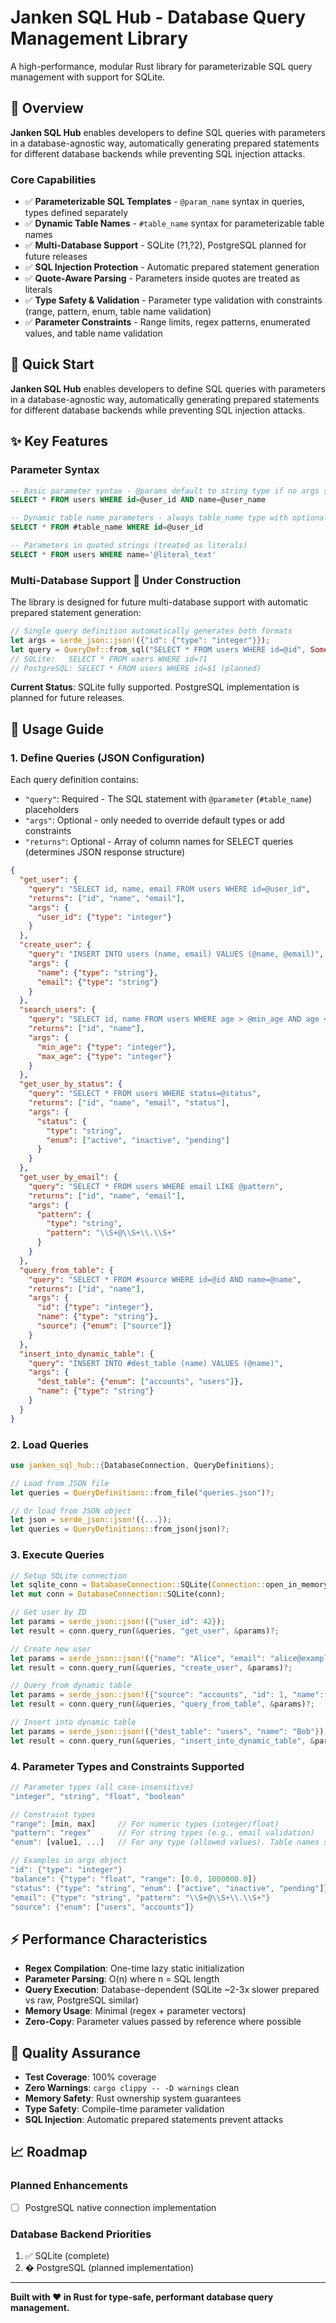 # Janken SQL Hub - Database Query Management Library

A high-performance, modular Rust library for parameterizable SQL query management with support for SQLite.

## 🎯 Overview

**Janken SQL Hub** enables developers to define SQL queries with parameters in a database-agnostic way, automatically generating prepared statements for different database backends while preventing SQL injection attacks.

### Core Capabilities
- ✅ **Parameterizable SQL Templates** - `@param_name` syntax in queries, types defined separately
- ✅ **Dynamic Table Names** - `#table_name` syntax for parameterizable table names
- ✅ **Multi-Database Support** - SQLite (?1,?2), PostgreSQL planned for future releases
- ✅ **SQL Injection Protection** - Automatic prepared statement generation
- ✅ **Quote-Aware Parsing** - Parameters inside quotes are treated as literals
- ✅ **Type Safety & Validation** - Parameter type validation with constraints (range, pattern, enum, table name validation)
- ✅ **Parameter Constraints** - Range limits, regex patterns, enumerated values, and table name validation

## 🚀 Quick Start

**Janken SQL Hub** enables developers to define SQL queries with parameters in a database-agnostic way, automatically generating prepared statements for different database backends while preventing SQL injection attacks.

## ✨ Key Features

### Parameter Syntax
```sql
-- Basic parameter syntax - @params default to string type if no args specified
SELECT * FROM users WHERE id=@user_id AND name=@user_name

-- Dynamic table name parameters - always table_name type with optional constraints
SELECT * FROM #table_name WHERE id=@user_id

-- Parameters in quoted strings (treated as literals)
SELECT * FROM users WHERE name='@literal_text'
```

### Multi-Database Support 🚧 Under Construction

The library is designed for future multi-database support with automatic prepared statement generation:

```rust
// Single query definition automatically generates both formats
let args = serde_json::json!({"id": {"type": "integer"}});
let query = QueryDef::from_sql("SELECT * FROM users WHERE id=@id", Some(&args))?;
// SQLite:   SELECT * FROM users WHERE id=?1
// PostgreSQL: SELECT * FROM users WHERE id=$1 (planned)
```

**Current Status**: SQLite fully supported. PostgreSQL implementation is planned for future releases.

## 🚀 Usage Guide

### 1. Define Queries (JSON Configuration)

Each query definition contains:
- `"query"`: Required - The SQL statement with `@parameter` (`#table_name`) placeholders
- `"args"`: Optional - only needed to override default types or add constraints
- `"returns"`: Optional - Array of column names for SELECT queries (determines JSON response structure)

```json
{
  "get_user": {
    "query": "SELECT id, name, email FROM users WHERE id=@user_id",
    "returns": ["id", "name", "email"],
    "args": {
      "user_id": {"type": "integer"}
    }
  },
  "create_user": {
    "query": "INSERT INTO users (name, email) VALUES (@name, @email)",
    "args": {
      "name": {"type": "string"},
      "email": {"type": "string"}
    }
  },
  "search_users": {
    "query": "SELECT id, name FROM users WHERE age > @min_age AND age < @max_age",
    "returns": ["id", "name"],
    "args": {
      "min_age": {"type": "integer"},
      "max_age": {"type": "integer"}
    }
  },
  "get_user_by_status": {
    "query": "SELECT * FROM users WHERE status=@status",
    "returns": ["id", "name", "email", "status"],
    "args": {
      "status": {
        "type": "string",
        "enum": ["active", "inactive", "pending"]
      }
    }
  },
  "get_user_by_email": {
    "query": "SELECT * FROM users WHERE email LIKE @pattern",
    "returns": ["id", "name", "email"],
    "args": {
      "pattern": {
        "type": "string",
        "pattern": "\\S+@\\S+\\.\\S+"
      }
    }
  },
  "query_from_table": {
    "query": "SELECT * FROM #source WHERE id=@id AND name=@name",
    "returns": ["id", "name"],
    "args": {
      "id": {"type": "integer"},
      "name": {"type": "string"},
      "source": {"enum": ["source"]}
    }
  },
  "insert_into_dynamic_table": {
    "query": "INSERT INTO #dest_table (name) VALUES (@name)",
    "args": {
      "dest_table": {"enum": ["accounts", "users"]},
      "name": {"type": "string"}
    }
  }
}
```

### 2. Load Queries
```rust
use janken_sql_hub::{DatabaseConnection, QueryDefinitions};

// Load from JSON file
let queries = QueryDefinitions::from_file("queries.json")?;

// Or load from JSON object
let json = serde_json::json!({...});
let queries = QueryDefinitions::from_json(json)?;
```

### 3. Execute Queries
```rust
// Setup SQLite connection
let sqlite_conn = DatabaseConnection::SQLite(Connection::open_in_memory()?);
let mut conn = DatabaseConnection::SQLite(conn);

// Get user by ID
let params = serde_json::json!({"user_id": 42});
let result = conn.query_run(&queries, "get_user", &params)?;

// Create new user
let params = serde_json::json!({"name": "Alice", "email": "alice@example.com"});
let result = conn.query_run(&queries, "create_user", &params)?;

// Query from dynamic table
let params = serde_json::json!({"source": "accounts", "id": 1, "name": "John"});
let result = conn.query_run(&queries, "query_from_table", &params)?;

// Insert into dynamic table
let params = serde_json::json!({"dest_table": "users", "name": "Bob"});
let result = conn.query_run(&queries, "insert_into_dynamic_table", &params)?;
```

### 4. Parameter Types and Constraints Supported
```rust
// Parameter types (all case-insensitive)
"integer", "string", "float", "boolean"

// Constraint types
"range": [min, max]     // For numeric types (integer/float)
"pattern": "regex"      // For string types (e.g., email validation)
"enum": [value1, ...]   // For any type (allowed values). Table names support enum only.

// Examples in args object
"id": {"type": "integer"}                                                 // Basic integer
"balance": {"type": "float", "range": [0.0, 1000000.0]}                   // Float with range
"status": {"type": "string", "enum": ["active", "inactive", "pending"]}  // String enum
"email": {"type": "string", "pattern": "\\S+@\\S+\\.\\S+"}              // String with regex
"source": {"enum": ["users", "accounts"]}                               // Table name enum (table type cannot be overridden)
```

## ⚡ Performance Characteristics

- **Regex Compilation**: One-time lazy static initialization
- **Parameter Parsing**: O(n) where n = SQL length
- **Query Execution**: Database-dependent (SQLite ~2-3x slower prepared vs raw, PostgreSQL similar)
- **Memory Usage**: Minimal (regex + parameter vectors)
- **Zero-Copy**: Parameter values passed by reference where possible

## 🧪 Quality Assurance

- **Test Coverage**: 100% coverage
- **Zero Warnings**: `cargo clippy -- -D warnings` clean
- **Memory Safety**: Rust ownership system guarantees
- **Type Safety**: Compile-time parameter validation
- **SQL Injection**: Automatic prepared statements prevent attacks

## 📈 Roadmap

### Planned Enhancements
- [ ] PostgreSQL native connection implementation

### Database Backend Priorities
1. ✅ SQLite (complete)
2. � PostgreSQL (planned implementation)

---

**Built with ❤️ in Rust for type-safe, performant database query management.**
